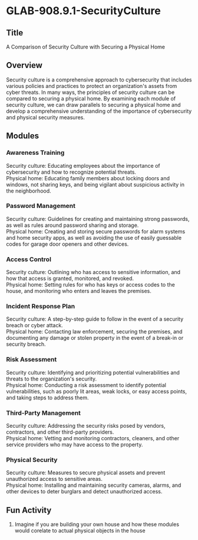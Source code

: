 # GLAB-908.9.1-SecurityCulture


## Title

A Comparison of Security Culture with Securing a Physical Home

## Overview

Security culture is a comprehensive approach to cybersecurity that includes various policies and practices to protect an organization's assets from cyber threats. In many ways, the principles of security culture can be compared to securing a physical home. By examining each module of security culture, we can draw parallels to securing a physical home and develop a comprehensive understanding of the importance of cybersecurity and physical security measures.

## Modules

### Awareness Training
Security culture: Educating employees about the importance of cybersecurity and how to recognize potential threats.<br>
Physical home: Educating family members about locking doors and windows, not sharing keys, and being vigilant about suspicious activity in the neighborhood. <br>

### Password Management
Security culture: Guidelines for creating and maintaining strong passwords, as well as rules around password sharing and storage. <br>
Physical home: Creating and storing secure passwords for alarm systems and home security apps, as well as avoiding the use of easily guessable codes for garage door openers and other devices. <br>

### Access Control
Security culture: Outlining who has access to sensitive information, and how that access is granted, monitored, and revoked. <br>
Physical home: Setting rules for who has keys or access codes to the house, and monitoring who enters and leaves the premises. <br>

### Incident Response Plan
Security culture: A step-by-step guide to follow in the event of a security breach or cyber attack. <br>
Physical home: Contacting law enforcement, securing the premises, and documenting any damage or stolen property in the event of a break-in or security breach. <br>

### Risk Assessment
Security culture: Identifying and prioritizing potential vulnerabilities and threats to the organization's security. <br>
Physical home: Conducting a risk assessment to identify potential vulnerabilities, such as poorly lit areas, weak locks, or easy access points, and taking steps to address them. <br>

### Third-Party Management
Security culture: Addressing the security risks posed by vendors, contractors, and other third-party providers. <br>
Physical home: Vetting and monitoring contractors, cleaners, and other service providers who may have access to the property. <br>

### Physical Security
Security culture: Measures to secure physical assets and prevent unauthorized access to sensitive areas. <br>
Physical home: Installing and maintaining security cameras, alarms, and other devices to deter burglars and detect unauthorized access. <br>


## Fun Activity

1. Imagine if you are building your own house and how these modules would corelate to actual physical objects in the house
